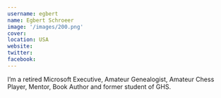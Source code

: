 ```yaml
---
username: egbert
name: Egbert Schroeer
image: '/images/200.png'
cover:
location: USA
website: 
twitter: 
facebook: 
---
```

I’m a retired Microsoft Executive, Amateur Genealogist, Amateur Chess Player, Mentor, Book Author and former student of GHS.